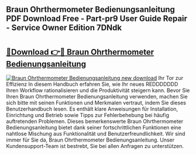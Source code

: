 ## Braun Ohrthermometer Bedienungsanleitung PDF Download Free - Part-pr9 User Guide Repair - Service Owner Edition 7DNdk

# <h2><a href="http://df3muy5.blite.top/?on=Braun+Ohrthermometer+Bedienungsanleitung">🔗Download 👉🔴 Braun Ohrthermometer Bedienungsanleitung</a></h2>

[![Braun Ohrthermometer Bedienungsanleitung new download](https://i.imgur.com/lujVjoI.png)](http://df3muy5.blite.top/?on=Braun+Ohrthermometer+Bedienungsanleitung)
Ihr Tor zur Effizienz In diesem Handbuch erfahren Sie, wie Ihr neues REDDDDDDD Ihren Workflow rationalisieren und die Produktivität steigern kann. Bevor Sie Ihren Braun Ohrthermometer Bedienungsanleitung verwenden, machen Sie sich bitte mit seinen Funktionen und Merkmalen vertraut, indem Sie dieses Benutzerhandbuch lesen. Es enthält klare Anweisungen für Installation, Einrichtung und Betrieb sowie Tipps zur Fehlerbehebung bei häufig auftretenden Problemen. Dieses bemerkenswerte Braun Ohrthermometer Bedienungsanleitung bietet dank seiner fortschrittlichen Funktionen eine nahtlose Mischung aus Funktionalität und Benutzerfreundlichkeit. Wir sind immer für Sie da, Braun Ohrthermometer Bedienungsanleitung. Unser Kundensupport-Team ist bestrebt, Sie bei allen Anfragen zu unterstützen.
